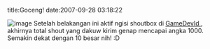 title:Goceng!
date:2007-09-28 03:18:22

![image](/img/wordpress/2007-09-shoutgdi.JPG)
Setelah belakangan ini aktif ngisi shoutbox di
<a href="http://www.gamedevid.org" title="Indonesia Game Developer Community">
 GameDevId
</a>
, akhirnya total shout yang dakuw kirim genap mencapai angka 1000. Semakin dekat dengan 10 besar nih! :D
